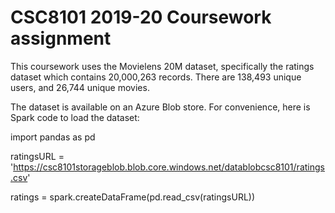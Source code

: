 # CSC8101 2019-20 Coursework assignment
This coursework uses the Movielens 20M dataset, specifically the ratings dataset which contains 20,000,263 records.
There are 138,493 unique users, and 26,744 unique movies.

The dataset is available on an Azure Blob store. For convenience, here is Spark code to load the dataset:

import pandas as pd

ratingsURL = 'https://csc8101storageblob.blob.core.windows.net/datablobcsc8101/ratings.csv'

ratings = spark.createDataFrame(pd.read_csv(ratingsURL))
